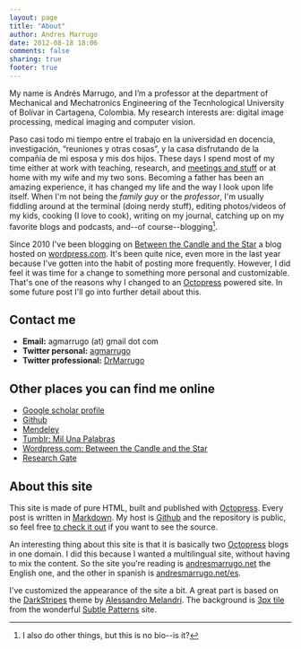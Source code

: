 ```yaml
---
layout: page
title: "About"
author: Andres Marrugo
date: 2012-08-18 18:06
comments: false
sharing: true
footer: true
---
```


My name is Andrés Marrugo, and I’m a professor at the department of Mechanical and Mechatronics Engineering of the Tecnhological University of Bolívar in Cartagena, Colombia. My research interests are: digital image processing, medical imaging and computer vision.

Paso casi todo mi tiempo entre el trabajo en la universidad en docencia, investigación, “reuniones y otras cosas”, y la casa disfrutando de la compañía de mi esposa y mis dos hijos. 
These days I spend most of my time either at work with teaching, research, and [meetings and stuff][meetings] or at home with my wife and my two sons. Becoming a father has been an amazing experience, it has changed my life and the way I look upon life itself. When I'm not being the *family guy* or the *professor*, I'm usually fiddling around at the terminal (doing nerdy stuff), editing photos/videos of my kids, cooking (I love to cook), writing on my journal, catching up on my favorite blogs and podcasts, and--of course--blogging[^foo].

Since 2010 I've been blogging on [Between the Candle and the Star][wordpress] a blog hosted on [wordpress.com][wordpress 2]. It's been quite nice, even more in the last year because I've gotten into the habit of posting more frequently. However, I did feel it was time for a change to something more personal and customizable. That's one of the reasons why I changed to an [Octopress][octopress] powered site. In some future post I'll go into further detail about this.



## Contact me ##

- **Email:** agmarrugo (at) gmail dot com
- **Twitter personal:** [agmarrugo][twitter]
- **Twitter professional:** [DrMarrugo][twitter2]

## Other places you can find me online ##

- [Google scholar profile](http://scholar.google.com/citations?user=TH8nMmUAAAAJ)
- [Github](https://github.com/agmarrugo)
- [Mendeley](http://www.mendeley.com/profiles/andres-marrugo/)
- [Tumblr: Mil Una Palabras](http://milunapalabras.tumblr.com/)
- [Wordpress.com: Between the Candle and the Star][wordpress]
- [Research Gate][gate]


## About this site ##

This site is made of pure HTML, built and published with [Octopress][octopress]. Every post is written in [Markdown][daringfireball]. My host is [Github][github] and the repository is public, so feel free [to check it out][github 2] if you want to see the source. 

An interesting thing about this site is that it is basically two [Octopress][octopress] blogs in one domain. I did this because I wanted a multilingual site, without having to mix the content. So the site you're reading is [andresmarrugo.net][andresmarrugo] the English one, and the other in spanish is [andresmarrugo.net/es][andresmarrugo 2].

I've customized the appearance of the site a bit. A great part is based on the [DarkStripes][melandri] theme by [Alessandro Melandri][melandri 2]. The background is [3px tile][subtlepatterns] from the wonderful [Subtle Patterns][subtlepatterns 2] site.


[^foo]:  I also do other things, but this is no bio--is it?  

[goapi]: http://www.goapi.upc.edu/
[wordpress]: http://copiancestral.wordpress.com/
[wordpress 2]: http://wordpress.com
[andresmarrugo]: http://andresmarrugo.net/
[andresmarrugo 2]: http://andresmarrugo.net/es
[daringfireball]: http://daringfireball.net/projects/markdown/ "Daring Fireball: Markdown"
[github]: https://github.com/
[github 2]: https://github.com/agmarrugo/agmarrugo.github.com
[melandri]: http://melandri.net/2012/07/23/darkstripes-octopress-theme-released/
[melandri 2]: http://melandri.net/
[octopress]: http://octopress.org/ "Octopress"
[subtlepatterns]: http://subtlepatterns.com/3px-tile/
[subtlepatterns 2]: http://subtlepatterns.com/
[twitter]: https://twitter.com/agmarrugo
[twitter2]: https://twitter.com/drmarrugo
[meetings]: http://us1.campaign-archive2.com/?u=028de8672d5f9a229f15e9edf&id=ee59dab2a5&e=7ff32264cd "spare time is for work"
[gate]: https://www.researchgate.net/profile/Andres_Marrugo "Andrés G Marrugo"